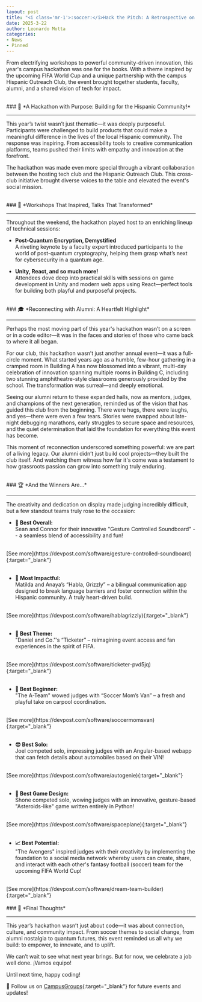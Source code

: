 ```yaml
---
layout: post
title: "<i class='mr-1'>:soccer:</i>Hack the Pitch: A Retrospective on HackGGCIV"
date: 2025-3-22
author: Leonardo Motta
categories:
- News
- Pinned
---
```


From electrifying workshops to powerful community-driven innovation, this year's campus hackathon was one for the books. With a theme inspired by the upcoming FIFA World Cup and a unique partnership with the campus Hispanic Outreach Club, the event brought together students, faculty, alumni, and a shared vision of tech for impact.

<br>
### 🎯 *A Hackathon with Purpose: Building for the Hispanic Community!*
<hr>

This year’s twist wasn’t just thematic—it was deeply purposeful. Participants were challenged to build products that could make a meaningful difference in the lives of the local Hispanic community. The response was inspiring. From accessibility tools to creative communication platforms, teams pushed their limits with empathy and innovation at the forefront.

The hackathon was made even more special through a vibrant collaboration between the hosting tech club and the Hispanic Outreach Club. This cross-club initiative brought diverse voices to the table and elevated the event's social mission.

<br>
### 🧠 *Workshops That Inspired, Talks That Transformed*
<hr>

Throughout the weekend, the hackathon played host to an enriching lineup of technical sessions:
- **Post-Quantum Encryption, Demystified**<br>
  A riveting keynote by a faculty expert introduced participants to the world of post-quantum cryptography, helping them grasp what’s next for cybersecurity in a quantum age.

- **Unity, React, and so much more!**<br>
  Attendees dove deep into practical skills with sessions on game development in Unity and modern web apps using React—perfect tools for building both playful and purposeful projects.

<br>
### 🎓 *Reconnecting with Alumni: A Heartfelt Highlight*
<hr>

Perhaps the most moving part of this year's hackathon wasn’t on a screen or in a code editor—it was in the faces and stories of those who came back to where it all began.

For our club, this hackathon wasn’t just another annual event—it was a full-circle moment. What started years ago as a humble, few-hour gathering in a cramped room in Building A has now blossomed into a vibrant, multi-day celebration of innovation spanning multiple rooms in Building C, including two stunning amphitheatre-style classrooms generously provided by the school. The transformation was surreal—and deeply emotional.

Seeing our alumni return to these expanded halls, now as mentors, judges, and champions of the next generation, reminded us of the vision that has guided this club from the beginning. There were hugs, there were laughs, and yes—there were even a few tears. Stories were swapped about late-night debugging marathons, early struggles to secure space and resources, and the quiet determination that laid the foundation for everything this event has become.

This moment of reconnection underscored something powerful: we are part of a living legacy. Our alumni didn’t just build cool projects—they built the club itself. And watching them witness how far it's come was a testament to how grassroots passion can grow into something truly enduring.

<br>
### 🏆 *And the Winners Are…*
<hr>

The creativity and dedication on display made judging incredibly difficult, but a few standout teams truly rose to the occasion:

- **🥇 Best Overall:**<br>
  Sean and Connor for their innovative "Gesture Controlled Soundboard" -- a seamless blend of accessibility and fun!
<br>
[See more](https://devpost.com/software/gesture-controlled-soundboard){:target="_blank"}
<br>
<br>

- **💬 Most Impactful:**<br>
  Matilda and Anaya’s “Habla, Grizzly” – a bilingual communication app designed to break language barriers and foster connection within the Hispanic community. A truly heart-driven build.
<br>
[See more](https://devpost.com/software/hablagrizzly){:target="_blank"}
<br>
<br>

- **🎫 Best Theme:**<br>
  "Daniel and Co."’s “Ticketer” – reimagining event access and fan experiences in the spirit of FIFA.
<br>
[See more](https://devpost.com/software/ticketer-pvd5jq){:target="_blank"}
<br>
<br>

- **👶 Best Beginner:**<br>
  "The A-Team" wowed judges with “Soccer Mom’s Van” – a fresh and playful take on carpool coordination.
<br>
[See more](https://devpost.com/software/soccermomsvan){:target="_blank"}
<br>
<br>

- **😎 Best Solo:**<br>
  Joel competed solo, impressing judges with an Angular-based webapp that can fetch details about automobiles based on their VIN!
<br>
[See more](https://devpost.com/software/autogenie){:target="_blank"}
<br>
<br>

- **👾 Best Game Design:**<br>
  Shone competed solo, wowing judges with an innovative, gesture-based "Asteroids-like" game written entirely in Python!
<br>
[See more](https://devpost.com/software/spaceplane){:target="_blank"}
<br>
<br>

- **📈 Best Potential:**<br>
  "The Avengers" inspired judges with their creativity by implementing the foundation to a social media network whereby users can create, share, and interact with each other's fantasy football (soccer) team for the upcoming FIFA World Cup!
<br>
[See more](https://devpost.com/software/dream-team-builder){:target="_blank"}
<br>

<br>
### 🧩 *Final Thoughts*
<hr>

This year’s hackathon wasn’t just about code—it was about connection, culture, and community impact. From soccer themes to social change, from alumni nostalgia to quantum futures, this event reminded us all why we build: to empower, to innovate, and to uplift.

We can’t wait to see what next year brings. But for now, we celebrate a job well done. ¡Vamos equipo!

Until next time, happy coding!

📢 Follow us on [CampusGroups](https://ggc.campusgroups.com/GH/club_signup){:target="_blank"} for future events and updates!
